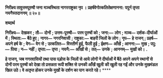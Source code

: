 **निरीक्ष्य तावुत्तमपूरुषौ जना** **मञ्चस्थिता नागरराष्ट्रका नृप ।** **प्रहर्षवेगोत्कलितेक्षणानना:** **पपुर्न तृप्ता नयनैस्तदाननम् ॥ २०॥** 

**शब्दार्थ** 

**निरीक्ष्य—** **देखकर** **; तौ—** **दोनों** **; उत्तम-पूरुषौ—** **परम पुरुषों को** **; जना:—** **लोग** **; मञ्च—** **दर्शक-दीर्घाओं में** **; स्थिता:—** **बैठे हुए** **;** **नागर—** **नगरनिवासी** **; राष्ट्रका:—** **बाहरी जिलों के लोग** **; नृप—** **हे राजन्** **; प्रहर्ष—** **अपने हर्ष के** **; वेग—** **वेग से** **; उत्कलित—** **विस्तीर्ण हुई, फैली हुई** **; ईक्षण—** **आँखें** **; आनना:—** **मुख** **; पपु:—** **पिया** **; न—** **नहीं** **; तृप्ता:—** **तृप्त** **; नयनै:—** **आँखों से** **; तत्—** **उनके** **; आननम्—** **मुखों को।** **.** 

**हे राजन्, जब नगरवासियों तथा पास पड़ोस के जिलों से आये लोगों ने दीर्घाओं में बैठे** **अपने अपने स्थानों से दोनों परम पुरुषों को देखा तो प्रसन्नता रूपी शक्ति से उनकी आँखें खुली** **की खुली रह गईं और उनके मुखमंडल खिल उठे। वे अतृप्त होकर उनके मुखों के दर्शन का पान** **करते रहे।** **** 